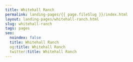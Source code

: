 ```yaml
---
title: Whitehall Ranch
permalink: landing-pages/{{ page.fileSlug }}/index.html
layout: landing-pages/whitehall-ranch.html
slug: whitehall-ranch
tags: pages
seo:
  noindex: false
  title: Whitehall Ranch
  og:title: Whitehall Ranch
  twitter:title: Whitehall Ranch
---
```



